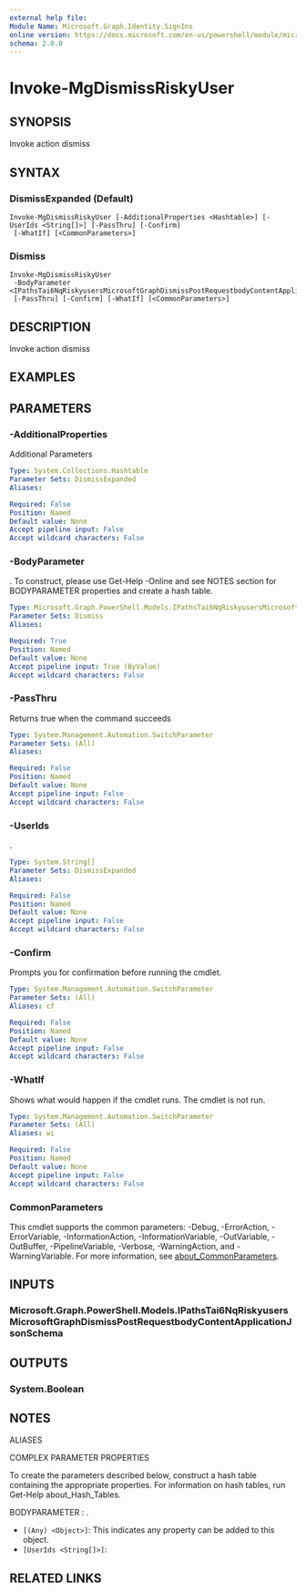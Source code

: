 ```yaml
---
external help file:
Module Name: Microsoft.Graph.Identity.SignIns
online version: https://docs.microsoft.com/en-us/powershell/module/microsoft.graph.identity.signins/invoke-mgdismissriskyuser
schema: 2.0.0
---
```


# Invoke-MgDismissRiskyUser

## SYNOPSIS
Invoke action dismiss

## SYNTAX

### DismissExpanded (Default)
```
Invoke-MgDismissRiskyUser [-AdditionalProperties <Hashtable>] [-UserIds <String[]>] [-PassThru] [-Confirm]
 [-WhatIf] [<CommonParameters>]
```

### Dismiss
```
Invoke-MgDismissRiskyUser
 -BodyParameter <IPathsTai6NqRiskyusersMicrosoftGraphDismissPostRequestbodyContentApplicationJsonSchema>
 [-PassThru] [-Confirm] [-WhatIf] [<CommonParameters>]
```

## DESCRIPTION
Invoke action dismiss

## EXAMPLES

## PARAMETERS

### -AdditionalProperties
Additional Parameters

```yaml
Type: System.Collections.Hashtable
Parameter Sets: DismissExpanded
Aliases:

Required: False
Position: Named
Default value: None
Accept pipeline input: False
Accept wildcard characters: False
```

### -BodyParameter
.
To construct, please use Get-Help -Online and see NOTES section for BODYPARAMETER properties and create a hash table.

```yaml
Type: Microsoft.Graph.PowerShell.Models.IPathsTai6NqRiskyusersMicrosoftGraphDismissPostRequestbodyContentApplicationJsonSchema
Parameter Sets: Dismiss
Aliases:

Required: True
Position: Named
Default value: None
Accept pipeline input: True (ByValue)
Accept wildcard characters: False
```

### -PassThru
Returns true when the command succeeds

```yaml
Type: System.Management.Automation.SwitchParameter
Parameter Sets: (All)
Aliases:

Required: False
Position: Named
Default value: None
Accept pipeline input: False
Accept wildcard characters: False
```

### -UserIds
.

```yaml
Type: System.String[]
Parameter Sets: DismissExpanded
Aliases:

Required: False
Position: Named
Default value: None
Accept pipeline input: False
Accept wildcard characters: False
```

### -Confirm
Prompts you for confirmation before running the cmdlet.

```yaml
Type: System.Management.Automation.SwitchParameter
Parameter Sets: (All)
Aliases: cf

Required: False
Position: Named
Default value: None
Accept pipeline input: False
Accept wildcard characters: False
```

### -WhatIf
Shows what would happen if the cmdlet runs.
The cmdlet is not run.

```yaml
Type: System.Management.Automation.SwitchParameter
Parameter Sets: (All)
Aliases: wi

Required: False
Position: Named
Default value: None
Accept pipeline input: False
Accept wildcard characters: False
```

### CommonParameters
This cmdlet supports the common parameters: -Debug, -ErrorAction, -ErrorVariable, -InformationAction, -InformationVariable, -OutVariable, -OutBuffer, -PipelineVariable, -Verbose, -WarningAction, and -WarningVariable. For more information, see [about_CommonParameters](http://go.microsoft.com/fwlink/?LinkID=113216).

## INPUTS

### Microsoft.Graph.PowerShell.Models.IPathsTai6NqRiskyusersMicrosoftGraphDismissPostRequestbodyContentApplicationJsonSchema

## OUTPUTS

### System.Boolean

## NOTES

ALIASES

COMPLEX PARAMETER PROPERTIES

To create the parameters described below, construct a hash table containing the appropriate properties. For information on hash tables, run Get-Help about_Hash_Tables.


BODYPARAMETER <IPathsTai6NqRiskyusersMicrosoftGraphDismissPostRequestbodyContentApplicationJsonSchema>: .
  - `[(Any) <Object>]`: This indicates any property can be added to this object.
  - `[UserIds <String[]>]`: 

## RELATED LINKS

